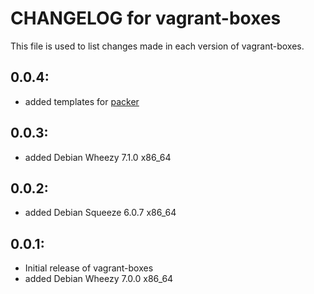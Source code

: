 # CHANGELOG for vagrant-boxes

This file is used to list changes made in each version of vagrant-boxes.

## 0.0.4:

* added templates for [packer](http://www.packer.io/)

## 0.0.3:

* added Debian Wheezy 7.1.0 x86_64

## 0.0.2:

* added Debian Squeeze 6.0.7 x86_64

## 0.0.1:

* Initial release of vagrant-boxes
* added Debian Wheezy 7.0.0 x86_64